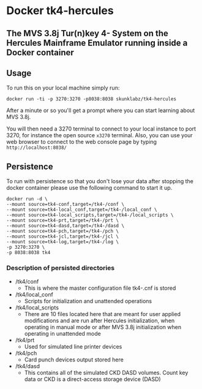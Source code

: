 # Docker tk4-hercules
## The MVS 3.8j Tur(n)key 4- System on the Hercules Mainframe Emulator running inside a Docker container

## Usage
To run this on your local machine simply run:

`docker run -ti -p 3270:3270 -p8038:8038 skunklabz/tk4-hercules`

After a minute or so you'll get a prompt where you can start learning about MVS 3.8j. 

You will then need a 3270 terminal to connect to your local instance to port 3270, for instance the open source `x3270` terminal. Also, you can use your web browser to connect to the web console page by typing `http://localhost:8038/`

## Persistence
To run with persistence so that you don't lose your data after stopping the docker container please use the following command to start it up.

```
docker run -d \
--mount source=tk4-conf,target=/tk4-/conf \
--mount source=tk4-local_conf,target=/tk4-/local_conf \
--mount source=tk4-local_scripts,target=/tk4-/local_scripts \
--mount source=tk4-prt,target=/tk4-/prt \
--mount source=tk4-dasd,target=/tk4-/dasd \
--mount source=tk4-pch,target=/tk4-/pch \
--mount source=tk4-jcl,target=/tk4-/jcl \
--mount source=tk4-log,target=/tk4-/log \
-p 3270:3270 \
-p 8038:8038 tk4
```

### Description of persisted directories
- /tk4/conf
  - This is where the master configuration file tk4-.cnf is stored
- /tk4/local_conf
  - Scripts for initialization and unattended operations
- /tk4/local_scripts
  - There are 10 files located here that are meant for user applied modifications and are run after Hercules initialization, when operating in manual mode or after MVS 3.8j initialization when operating in unattended mode
- /tk4/prt
  - Used for simulated line printer devices
- /tk4/pch
  - Card punch devices output stored here
- /tk4/dasd
  - This contains all of the simulated CKD DASD volumes. Count key data or CKD is a direct-access storage device (DASD)
